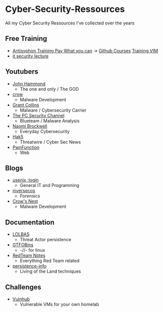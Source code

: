 # Cyber-Security-Ressources
All my Cyber Security Ressources I've collected over the years



## Free Training
- [Antisyphon Training Pay What you can](https://www.antisyphontraining.com/pay-what-you-can/) -> [Github Courses](https://github.com/strandjs/IntroLabs) [Training VIM](https://www.antisyphontraining.com/john-strand-training-lab-download-instructions/)
- [it security lecture](https://github.com/bkimminich/it-security-lecture)

## Youtubers
- [John Hammond](https://www.youtube.com/@_JohnHammond)
	- The one and only / The GOD
- [crow](https://www.youtube.com/watch?v=aNEqC-U5tHM)
	- Malware Development 
- [Grant Collins](https://www.youtube.com/@collinsinfosec/videos)
	- Malware / Cybersecurity Carrier
- [The PC Security Channel](https://www.youtube.com/@pcsecuritychannel/videos)
	- Blueteam / Malware Analysis
- [Naomi Brockwell](https://www.youtube.com/@NaomiBrockwellTV)
	- Everyday Cybersecurity
- [Hak5](https://www.youtube.com/@hak5)
	- Threatwire / Cyber Sec News
- [PwnFunction](https://www.youtube.com/@PwnFunction/videos)
	- Web	
## Blogs

- [usenix ;login](https://www.usenix.org/publications/loginonline)
    - General IT and Programming
- [inversecos](https://www.inversecos.com/)
    - Forensics
- [Crow's Nest](https://crows-nest.gitbook.io/crows-nest/about-me/about-me)
    - Malware Development

## Documentation

- [LOLBAS](https://lolbas-project.github.io/#)
    - Threat Actor persistence
- [GTFOBins](https://gtfobins.github.io/)
    - -//- for linux
- [RedTeam Notes](https://www.ired.team/)
    - Everything Red Team related
- [persistence-info](https://persistence-info.github.io/)
    - Living of the Land techniques

## Challenges

- [Vulnhub](https://www.vulnhub.com/)
	- Vulnerable VMs for your own homelab
